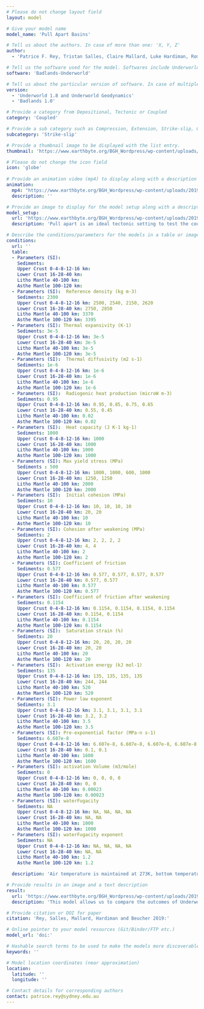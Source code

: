 ```yaml
---
# Please do not change layout field 
layout: model

# Give your model name
model_name: 'Pull Apart Basins'

# Tell us about the authors. In case of more than one: 'X, Y, Z'
author: 
  - 'Patrice F. Rey, Tristan Salles, Claire Mallard, Luke Hardiman, Romain Beucher - BGH and Earthbyte Research Group, The University of Sydney, patrice.rey@sydney.edu.au'

# Tell us the software used for the model. Softwares include Underworld, Badlands, Badlands-Underworld, Badlands-GPlates-CitcomS
software: 'Badlands-Underworld' 

# Tell us about the particular version of software. In case of multiple, mention them in a list format by adding a bullet dash in the next line as shown
version: 
  - 'Underworld 1.8 and Underworld Geodynamics'
  - 'Badlands 1.0'

# Provide a category from Depositional, Tectonic or Coupled
category: 'Coupled' 

# Provide a sub category such as Compression, Extension, Strike-slip, Conceptual, Case-study.
subcategory: 'Strike-slip'

# Provide a thumbnail image to be displayed with the list entry.  
thumbnail: 'https://www.earthbyte.org/BGH_Wordpress/wp-content/uploads/2019/09/PA000x0055.jpg'

# Please do not change the icon field
icon: 'globe'
  
# Provide an animation video (mp4) to display along with a description
animation:
  mp4: "https://www.earthbyte.org/BGH_Wordpress/wp-content/uploads/2019/09/A_PA000x.mp4"
  description: ''

# Provide an image to display for the model setup along with a description
model_setup:
  url: 'https://www.earthbyte.org/BGH_Wordpress/wp-content/uploads/2019/09/PA_IC000x.001.jpg'
  description: 'Pull apart is an ideal tectonic setting to test the coupling between tectonic processes and surface processes. In this setting, lithospheric thinning can be extreme and localized, leading to very deep basins and thick accumulation of sediments. We hypothese that the redistribution of surface load from source-to-sink modulates the stress field in the upper crust where faults and fractures initiate and controll the architecture of sedimentary basins. In this suite of experiments, we compare the same experiment with and without surface processes, and we consider a variety of scenario varying sea-level (-200, -400, -800 with respect to the position of the surface of the crust), and the rheology of the lithosphere. The dimension of the model (X length x Y width x Z deth) is 384x256x128 km, it includes 8 km of air-like material, 40 km of crust, 60 km of lithospheric mantle, and 20 km of asthenosphere. Two vertical and parallel master faults are embedded into the lithosphere in the form of two pre-damaged prism with dimension 192x25x95 km, extending from 5 km below the surface of the crust down to base of the lithosphere. The damage inside these prisms follow a gaussian with peak damage in the center of the prism along the X and Y axes. These two fault planes are non-overlapping. Their walls and tips are separated by a gap of 48 km (see Figure). A kinematic boundary condition designed to promote transcurrent tectonics is imposed on the two vertical walls normal to the X direction. The velocity component along X is ±1.92 cm/yr (see Figure), and we impose a velocity component along Z of 0.025 cm/yr to prevent rivers to fall off the grid. A free slip condition is attached to the base of the model and to the two vertical walls parallel to the direction of motion. A pseudo-isostatic boundary condition is imposed at the base of the model. Models are run for 10 myr. We have run this experiment using three numerical framework: Underworld 1.8, Underworld Geodynamics, and Badlands-Underworld Geodynamics. The Underworld 1.8 outputs were used to extract the velocity field close to the crust surface, and pass it into Badlands. The outcome of this "one way coupling" is presented in Luke Hardiman Honours thesis.'

# Describe the conditions/parameters for the models in a table or image or both along with a description
conditions:
  url: ''
  table:
  - Parameters (SI):  
    Sediments:
    Upper Crust 0-4-8-12-16 km: 
    Lower Crust 16-28-40 km:
    Litho Mantle 40-100 km:
    Asthe Mantle 100-120 km:
  - Parameters (SI):  Reference density (kg m-3)
    Sediments: 2300
    Upper Crust 0-4-8-12-16 km: 2500, 2540, 2150, 2620
    Lower Crust 16-28-40 km: 2750, 2850
    Litho Mantle 40-100 km: 3370
    Asthe Mantle 100-120 km: 3395
  - Parameters (SI): Thermal expansivity (K-1)
    Sediments: 3e-5
    Upper Crust 0-4-8-12-16 km: 3e-5
    Lower Crust 16-28-40 km: 3e-5
    Litho Mantle 40-100 km: 3e-5
    Asthe Mantle 100-120 km: 3e-5
  - Parameters (SI):  Thermal diffusivity (m2 s-1)
    Sediments: 1e-6
    Upper Crust 0-4-8-12-16 km: 1e-6
    Lower Crust 16-28-40 km: 1e-6
    Litho Mantle 40-100 km: 1e-6
    Asthe Mantle 100-120 km: 1e-6
  - Parameters (SI):  Radiogenic heat production (microW m-3)
    Sediments: 0.95
    Upper Crust 0-4-8-12-16 km: 0.95, 0.85, 0.75, 0.65
    Lower Crust 16-28-40 km: 0.55, 0.45
    Litho Mantle 40-100 km: 0.02
    Asthe Mantle 100-120 km: 0.02
  - Parameters (SI):  Heat capacity (J K-1 kg-1)
    Sediments: 1000
    Upper Crust 0-4-8-12-16 km: 1000
    Lower Crust 16-28-40 km: 1000
    Litho Mantle 40-100 km: 1000
    Asthe Mantle 100-120 km: 1000
  - Parameters (SI): Max yield stress (MPa)
    Sediments : 500
    Upper Crust 0-4-8-12-16 km: 1000, 1000, 600, 1000
    Lower Crust 16-28-40 km: 1250, 1250
    Litho Mantle 40-100 km: 2000
    Asthe Mantle 100-120 km: 2000
  - Parameters (SI):  Initial cohesion (MPa)
    Sediments: 10
    Upper Crust 0-4-8-12-16 km: 10, 10, 10, 10
    Lower Crust 16-28-40 km: 20, 20
    Litho Mantle 40-100 km: 10
    Asthe Mantle 100-120 km: 10
  - Parameters (SI): Cohesion after weakening (MPa)
    Sediments: 2
    Upper Crust 0-4-8-12-16 km: 2, 2, 2, 2
    Lower Crust 16-28-40 km: 4, 4
    Litho Mantle 40-100 km: 2
    Asthe Mantle 100-120 km: 2
  - Parameters (SI): Coefficient of friction
    Sediments: 0.577
    Upper Crust 0-4-8-12-16 km: 0.577, 0.577, 0.577, 0.577
    Lower Crust 16-28-40 km: 0.577, 0.577
    Litho Mantle 40-100 km: 0.577
    Asthe Mantle 100-120 km: 0.577
  - Parameters (SI): Coefficient of friction after weakening 
    Sediments: 0.1154
    Upper Crust 0-4-8-12-16 km: 0.1154, 0.1154, 0.1154, 0.1154
    Lower Crust 16-28-40 km: 0.1154, 0.1154
    Litho Mantle 40-100 km: 0.1154
    Asthe Mantle 100-120 km: 0.1154
  - Parameters (SI):  Saturation strain (%)
    Sediments: 20
    Upper Crust 0-4-8-12-16 km: 20, 20, 20, 20
    Lower Crust 16-28-40 km: 20, 20
    Litho Mantle 40-100 km: 20
    Asthe Mantle 100-120 km: 20
  - Parameters (SI):  Activation energy (kJ mol-1)
    Sediments: 135
    Upper Crust 0-4-8-12-16 km: 135, 135, 135, 135
    Lower Crust 16-28-40 km: 244, 244
    Litho Mantle 40-100 km: 520
    Asthe Mantle 100-120 km: 520
  - Parameters (SI): Power law exponent
    Sediments: 3.1
    Upper Crust 0-4-8-12-16 km: 3.1, 3.1, 3.1, 3.1
    Lower Crust 16-28-40 km: 3.2, 3.2
    Litho Mantle 40-100 km: 3.5
    Asthe Mantle 100-120 km: 3.5
  - Parameters (SI): Pre-exponential factor (MPa-n s-1)
    Sediments: 6.607e-8  
    Upper Crust 0-4-8-12-16 km: 6.607e-8, 6.607e-8, 6.607e-8, 6.607e-8
    Lower Crust 16-28-40 km: 0.1, 0.1
    Litho Mantle 40-100 km: 1600
    Asthe Mantle 100-120 km: 1600
  - Parameters (SI): activation Volume (m3/mole)  
    Sediments: 0
    Upper Crust 0-4-8-12-16 km: 0, 0, 0, 0
    Lower Crust 16-28-40 km: 0, 0
    Litho Mantle 40-100 km: 0.00023
    Asthe Mantle 100-120 km: 0.00023 
  - Parameters (SI): waterFugacity   
    Sediments: NA
    Upper Crust 0-4-8-12-16 km: NA, NA, NA, NA
    Lower Crust 16-28-40 km: NA, NA
    Litho Mantle 40-100 km: 1000
    Asthe Mantle 100-120 km: 1000 
  - Parameters (SI): waterFugacity exponent 
    Sediments: NA 
    Upper Crust 0-4-8-12-16 km: NA, NA, NA, NA
    Lower Crust 16-28-40 km: NA, NA
    Litho Mantle 40-100 km: 1.2
    Asthe Mantle 100-120 km: 1.2 

  description: 'Air temperature is maintained at 273K, bottom temperature at 1603K.'

# Provide results in an image and a text description
result:
  url: 'https://www.earthbyte.org/BGH_Wordpress/wp-content/uploads/2019/09/Internal10myr.jpg'
  description: 'This model allows us to compare the outcomes of Underworld 1.8 and Underworld Geodynamics. We found that in Underworld 1.8 the fractures field is sharper with better defined faults that includes a range of fracture types (extensional fractures, shear fractures, ridel R and R prime). In comparison in Underworld Geodynamics the region of plastic deformation is far less detailed. In terms of stress differences ... '

# Provide citation or DOI for paper
citation: 'Rey, Salles, Mallard, Hardiman and Beucher 2019:'

# Online pointer to your model resources (Git/Binder/FTP etc.)
model_url: 'doi:'

# Hashable search terms to be used to make the models more discoverable
keywords: '' 

# Model location coordinates (near approximation)
location: 
  latitude: ''
  longitude: ''

# Contact details for corresponding authors
contact: patrice.rey@sydney.edu.au
---
```

